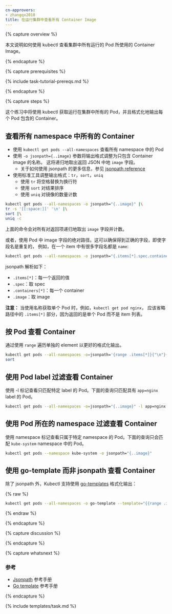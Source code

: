 ```yaml
---
cn-approvers:
- zhangqx2010
title: 在运行集群中查看所有 Container Image
---
```



{% capture overview %}


本文说明如何使用 kubectl 查看集群中所有运行的 Pod 所使用的 Container Image。

{% endcapture %}

{% capture prerequisites %}

{% include task-tutorial-prereqs.md %}

{% endcapture %}

{% capture steps %}


这个练习中将使用 kubectl 获取运行在集群中所有的 Pod，并且格式化地输出每个 Pod 包含的 Container。


## 查看所有 namespace 中所有的 Container


- 使用 `kubectl get pods --all-namespaces` 查看所有 namespace 中的 Pod
- 使用 `-o jsonpath={..image}` 参数将输出格式调整为只包含 Container image 的名称。
  这将递归地取出返回 JSON 中地 `image` 字段。
  - 关于如何使用 jsonpath 的更多信息，参见 [jsonpath reference](/docs/user-guide/jsonpath/)
- 使用标准工具调整输出格式：`tr`，`sort`，`uniq`
  - 使用 `tr` 将空格替换为换行符
  - 使用 `sort` 对结果排序
  - 使用 `uniq` 对镜像的数量计数

```sh
kubectl get pods --all-namespaces -o jsonpath="{..image}" |\
tr -s '[[:space:]]' '\n' |\
sort |\
uniq -c
```


上面的命令会对所有对返回项递归地取出 `image` 字段并计数。


或者，使用 Pod 中 image 字段的绝对路径。这可以确保得到正确的字段，即使字段名是重复的，
例如，在一个 item 中有很多字段名都是 `name`:

```sh
kubectl get pods --all-namespaces -o jsonpath="{.items[*].spec.containers[*].image}"
```


jsonpath 解析如下：

- `.items[*]`：每一个返回的值
- `.spec`：取 spec
- `.containers[*]`：每一个 container
- `.image`：取 image


**注意：** 当使用名称获取单个 Pod 时，例如，`kubectl get pod nginx`，
应该省略路径中的 `.items[*]` 部分，因为返回的是单个 Pod 而不是 item 列表。


## 按 Pod 查看 Container

通过使用 `range` 遍历单独的 element 以更好的格式化输出。

```sh
kubectl get pods --all-namespaces -o=jsonpath='{range .items[*]}{"\n"}{.metadata.name}{":\t"}{range .spec.containers[*]}{.image}{", "}{end}{end}' |\
sort
```


## 使用 Pod label 过滤查看 Container

使用 -l 标记查看只匹配特定 label 的 Pod。下面的查询只匹配具有 `app=nginx` label 的 Pod。

```sh
kubectl get pods --all-namespaces -o=jsonpath="{..image}" -l app=nginx
```


## 使用 Pod 所在的 namespace 过滤查看 Container

使用 namespace 标记查看只属于特定 namespace 的 Pod。下面的查询只会匹配 `kube-system` namespace 中的 Pod。

```sh
kubectl get pods --namespace kube-system -o jsonpath="{..image}"
```


## 使用 go-template 而非 jsonpath 查看 Container

除了 jsonpath 外，Kubectl 支持使用 [go-templates](https://golang.org/pkg/text/template/) 格式化输出：

{% raw %}
```sh
kubectl get pods --all-namespaces -o go-template --template="{{range .items}}{{range .spec.containers}}{{.image}} {{end}}{{end}}"
```
{% endraw %}


{% endcapture %}

{% capture discussion %}

{% endcapture %}

{% capture whatsnext %}


### 参考

* [Jsonpath](/docs/user-guide/jsonpath/) 参考手册
* [Go template](https://golang.org/pkg/text/template/) 参考手册

{% endcapture %}

{% include templates/task.md %}
